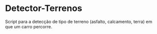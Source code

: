 # Detector-Terrenos
Script para a detecção de tipo de terreno (asfalto, calcamento, terra) em que um carro percorre.
